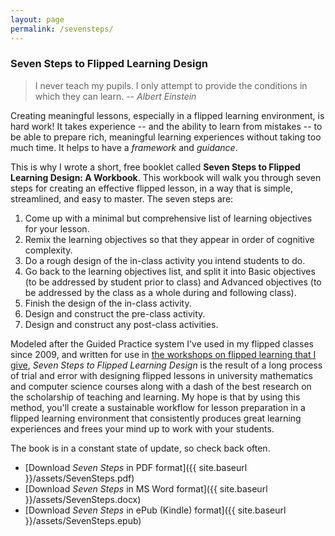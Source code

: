 ```yaml
---
layout: page
permalink: /sevensteps/
---
```


### Seven Steps to Flipped Learning Design

>I never teach my pupils. I only attempt to provide the conditions in which they can learn. -- _Albert Einstein_

Creating meaningful lessons, especially in a flipped learning environment, is hard work! It takes experience -- and the ability to learn from mistakes -- to be able to prepare rich, meaningful learning experiences without taking too much time. It helps to have a _framework_ and _guidance_. 

This is why I wrote a short, free booklet called __Seven Steps to Flipped Learning Design: A Workbook__. This workbook will walk you through seven steps for creating an effective flipped lesson, in a way that is simple, streamlined, and easy to master. The seven steps are: 

1. Come up with a minimal but comprehensive list of learning objectives for your lesson. 
2. Remix the learning objectives so that they appear in order of cognitive complexity. 
3. Do a rough design of the in-class activity you intend students to do. 
4. Go back to the learning objectives list, and split it into Basic objectives (to be addressed by student prior to class) and Advanced objectives (to be addressed by the class as a whole during and following class). 
5. Finish the design of the in-class activity. 
6. Design and construct the pre-class activity. 
7. Design and construct any post-class activities.  

Modeled after the Guided Practice system I've used in my flipped classes since 2009, and written for use in [the workshops on flipped learning that I give](http://rtalbert.org/speaking/), _Seven Steps to Flipped Learning Design_ is the result of a long process of trial and error with designing flipped lessons in university mathematics and computer science courses along with a dash of the best research on the scholarship of teaching and learning. My hope is that by using this method, you'll create a sustainable workflow for lesson preparation in a flipped learning environment that consistently produces great learning experiences and frees your mind up to work with your students. 

The book is in a constant state of update, so check back often. 

<!-- ![Drinkers]({{ site.baseurl }}/assets/Wason2.png) -->

+ [Download _Seven Steps_ in PDF format]({{ site.baseurl }}/assets/SevenSteps.pdf)
+ [Download _Seven Steps_ in MS Word format]({{ site.baseurl }}/assets/SevenSteps.docx)
+ [Download _Seven Steps_ in ePub (Kindle) format]({{ site.baseurl }}/assets/SevenSteps.epub)

